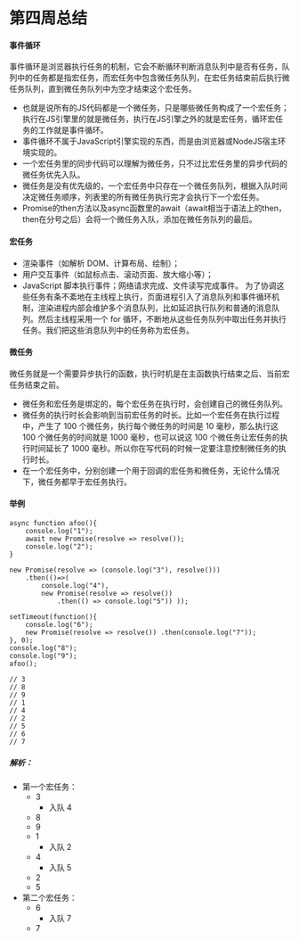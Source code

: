 # 第四周总结

#### 事件循环

​	事件循环是浏览器执行任务的机制，它会不断循环判断消息队列中是否有任务，队列中的任务都是指宏任务，而宏任务中包含微任务队列，在宏任务结束前后执行微任务队列，直到微任务队列中为空才结束这个宏任务。

- 也就是说所有的JS代码都是一个微任务，只是哪些微任务构成了一个宏任务；执行在JS引擎里的就是微任务，执行在JS引擎之外的就是宏任务，循环宏任务的工作就是事件循环。
- 事件循环不属于JavaScript引擎实现的东西，而是由浏览器或NodeJS宿主环境实现的。
- 一个宏任务里的同步代码可以理解为微任务，只不过比宏任务里的异步代码的微任务优先入队。
- 微任务是没有优先级的，一个宏任务中只存在一个微任务队列，根据入队时间决定微任务顺序，列表里的所有微任务执行完才会执行下一个宏任务。
- Promise的then方法以及async函数里的await（await相当于语法上的then，then在分号之后）会将一个微任务入队，添加在微任务队列的最后。



#### 宏任务

- 渲染事件（如解析 DOM、计算布局、绘制）；
- 用户交互事件（如鼠标点击、滚动页面、放大缩小等）；
- JavaScript 脚本执行事件；网络请求完成、文件读写完成事件。 为了协调这些任务有条不紊地在主线程上执行，页面进程引入了消息队列和事件循环机制，渲染进程内部会维护多个消息队列，比如延迟执行队列和普通的消息队列。然后主线程采用一个 for 循环，不断地从这些任务队列中取出任务并执行任务。我们把这些消息队列中的任务称为宏任务。



#### 微任务

微任务就是一个需要异步执行的函数，执行时机是在主函数执行结束之后、当前宏任务结束之前。

- 微任务和宏任务是绑定的，每个宏任务在执行时，会创建自己的微任务队列。
- 微任务的执行时长会影响到当前宏任务的时长。比如一个宏任务在执行过程中，产生了 100 个微任务，执行每个微任务的时间是 10 毫秒，那么执行这 100 个微任务的时间就是 1000 毫秒，也可以说这 100 个微任务让宏任务的执行时间延长了 1000 毫秒。所以你在写代码的时候一定要注意控制微任务的执行时长。
- 在一个宏任务中，分别创建一个用于回调的宏任务和微任务，无论什么情况下，微任务都早于宏任务执行。



#### 举例

```
async function afoo(){
    console.log("1");
    await new Promise(resolve => resolve());
    console.log("2");
}

new Promise(resolve => (console.log("3"), resolve()))
    .then(()=>(
        console.log("4"), 
        new Promise(resolve => resolve())
            .then(() => console.log("5")) ));

setTimeout(function(){
    console.log("6");
    new Promise(resolve => resolve()) .then(console.log("7"));
}, 0);
console.log("8");
console.log("9");
afoo();

// 3
// 8
// 9
// 1
// 4
// 2
// 5
// 6
// 7
```



##### 解析：

- 第一个宏任务：
  - 3
    - 入队 4
  - 8
  - 9
  - 1
    - 入队 2
  - 4
    - 入队 5
  - 2
  - 5
- 第二个宏任务：
  - 6
    - 入队 7
  - 7





